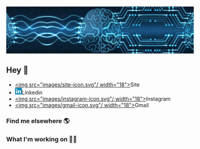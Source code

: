 ![Foto de Capa](images/foto-de-capa.jpeg)

## Hey 👋

- <a href="https://www.gabrielcaussi.com/"><img src="images/site-icon.svg"/ width="18"></a>Site
- <a href="https://www.linkedin.com/in/gabrielcaussi/"><img src="images/linkedin-icon.svg" width="18"/></a>Linkedin
- <a href="https://www.instagram.com/g_caussi/"><img src="images/instagram-icon.svg"/ width="18"></a>Instagram
- <a href="https://www.instagram.com/g_caussi/"><img src="images/gmail-icon.svg"/ width="18"></a>Gmail

### Find me elsewhere 🌎

### What I'm working on 👨‍💻

<!--
**gcaussi/gcaussi** is a ✨ _special_ ✨ repository because its `README.md` (this file) appears on your GitHub profile.

Here are some ideas to get you started:

- 🔭 I’m currently working on ...
- 🌱 I’m currently learning ...
- 👯 I’m looking to collaborate on ...
- 🤔 I’m looking for help with ...
- 💬 Ask me about ...
- 📫 How to reach me: ...
- 😄 Pronouns: ...
- ⚡ Fun fact: ...
-->
